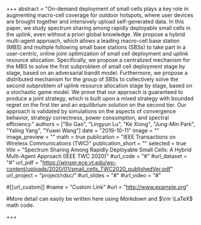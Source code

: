 +++
abstract = "On-demand deployment of small cells plays a key role in augmenting macro-cell coverage for outdoor hotspots, where user devices are brought together and intensively upload self-generated data. In this paper, we study spectrum sharing among rapidly deployable small cells in the uplink, even without a priori global knowledge. We propose a hybrid multi-agent approach, which allows a leading macro-cell base station (MBS) and multiple following small base stations (SBSs) to take part in a user-centric, online joint optimization of small cell deployment and uplink resource allocation. Specifically, we propose a centralized mechanism for the MBS to solve the first subproblem of small cell deployment stage by stage, based on an adversarial bandit model. Furthermore, we propose a distributed mechanism for the group of SBSs to collectively solve the second subproblem of uplink resource allocation stage by stage, based on a stochastic game model. We prove that our approach is guaranteed to produce a joint strategy, which is built upon a mixed strategy with bounded regret on the first tier and an equilibrium solution on the second tier. Our approach is validated by simulations on the aspects of convergence behavior, strategy correctness, power consumption, and spectral efficiency."
authors = ["Bo Gao", "Lingyun Lu", "Ke Xiong", "Jung-Min Park", "Yaling Yang", "Yuwei Wang"]
date = "2019-10-11"
image = ""
image_preview = ""
math = true
publication = "IEEE Transactions on Wireless Communications (TWC)"
publication_short = ""
selected = true
title = "Spectrum Sharing Among Rapidly Deployable Small Cells: A Hybrid Multi-Agent Approach (IEEE TWC 2020)"
#url_code = "#"
#url_dataset = "#"
url_pdf = "https://winser.ece.vt.edu/wp-content/uploads/2020/01/small_cells_TWC2020_publishedVer.pdf"
url_project = "project/rdsc/"
#url_slides = "#"
#url_video = "#"

#[[url_custom]]
#name = "Custom Link"
#url = "http://www.example.org"

#More detail can easily be written here using *Markdown* and $\rm \LaTeX$ math code.

+++

